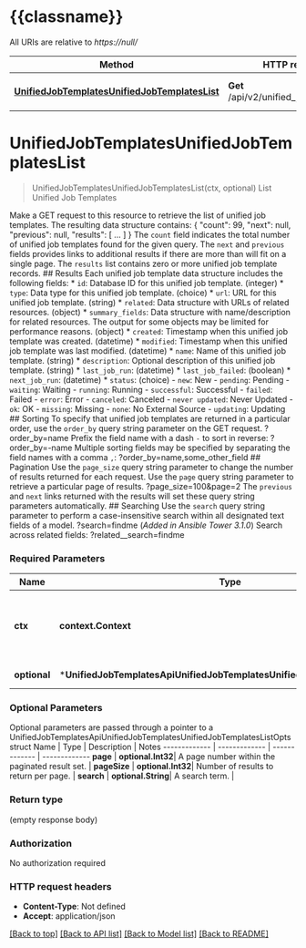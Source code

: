 # {{classname}}

All URIs are relative to *https://null/*

Method | HTTP request | Description
------------- | ------------- | -------------
[**UnifiedJobTemplatesUnifiedJobTemplatesList**](UnifiedJobTemplatesApi.md#UnifiedJobTemplatesUnifiedJobTemplatesList) | **Get** /api/v2/unified_job_templates/ |  List Unified Job Templates

# **UnifiedJobTemplatesUnifiedJobTemplatesList**
> UnifiedJobTemplatesUnifiedJobTemplatesList(ctx, optional)
 List Unified Job Templates

 Make a GET request to this resource to retrieve the list of unified job templates.  The resulting data structure contains:      {         \"count\": 99,         \"next\": null,         \"previous\": null,         \"results\": [             ...         ]     }  The `count` field indicates the total number of unified job templates found for the given query.  The `next` and `previous` fields provides links to additional results if there are more than will fit on a single page.  The `results` list contains zero or more unified job template records.    ## Results  Each unified job template data structure includes the following fields:  * `id`: Database ID for this unified job template. (integer) * `type`: Data type for this unified job template. (choice) * `url`: URL for this unified job template. (string) * `related`: Data structure with URLs of related resources. (object) * `summary_fields`: Data structure with name/description for related resources.  The output for some objects may be limited for performance reasons. (object) * `created`: Timestamp when this unified job template was created. (datetime) * `modified`: Timestamp when this unified job template was last modified. (datetime) * `name`: Name of this unified job template. (string) * `description`: Optional description of this unified job template. (string) * `last_job_run`:  (datetime) * `last_job_failed`:  (boolean) * `next_job_run`:  (datetime) * `status`:  (choice)     - `new`: New     - `pending`: Pending     - `waiting`: Waiting     - `running`: Running     - `successful`: Successful     - `failed`: Failed     - `error`: Error     - `canceled`: Canceled     - `never updated`: Never Updated     - `ok`: OK     - `missing`: Missing     - `none`: No External Source     - `updating`: Updating    ## Sorting  To specify that unified job templates are returned in a particular order, use the `order_by` query string parameter on the GET request.      ?order_by=name  Prefix the field name with a dash `-` to sort in reverse:      ?order_by=-name  Multiple sorting fields may be specified by separating the field names with a comma `,`:      ?order_by=name,some_other_field  ## Pagination  Use the `page_size` query string parameter to change the number of results returned for each request.  Use the `page` query string parameter to retrieve a particular page of results.      ?page_size=100&page=2  The `previous` and `next` links returned with the results will set these query string parameters automatically.  ## Searching  Use the `search` query string parameter to perform a case-insensitive search within all designated text fields of a model.      ?search=findme  (_Added in Ansible Tower 3.1.0_) Search across related fields:      ?related__search=findme

### Required Parameters

Name | Type | Description  | Notes
------------- | ------------- | ------------- | -------------
 **ctx** | **context.Context** | context for authentication, logging, cancellation, deadlines, tracing, etc.
 **optional** | ***UnifiedJobTemplatesApiUnifiedJobTemplatesUnifiedJobTemplatesListOpts** | optional parameters | nil if no parameters

### Optional Parameters
Optional parameters are passed through a pointer to a UnifiedJobTemplatesApiUnifiedJobTemplatesUnifiedJobTemplatesListOpts struct
Name | Type | Description  | Notes
------------- | ------------- | ------------- | -------------
 **page** | **optional.Int32**| A page number within the paginated result set. | 
 **pageSize** | **optional.Int32**| Number of results to return per page. | 
 **search** | **optional.String**| A search term. | 

### Return type

 (empty response body)

### Authorization

No authorization required

### HTTP request headers

 - **Content-Type**: Not defined
 - **Accept**: application/json

[[Back to top]](#) [[Back to API list]](../README.md#documentation-for-api-endpoints) [[Back to Model list]](../README.md#documentation-for-models) [[Back to README]](../README.md)

